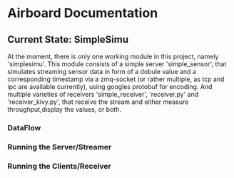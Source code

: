 
# Airboard Documentation

## Current State: SimpleSimu

At the moment, there is only one working module in this project, namely 'simplesimu'. This module consists of a simple server 'simple_sensor', that simulates streaming sensor data in form of a dobule value and a corresponding timestamp via a zmq-socket (or rather multiple, as tcp and ipc are available currently), using googles protobuf for encoding. And multiple varieties of receivers 'simple_receiver', 'receiver.py' and 'receiver_kivy.py', that receive the stream and either measure throughput,display the values, or both.

### DataFlow

### Running the Server/Streamer

### Running the Clients/Receiver

